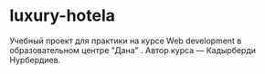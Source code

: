 # luxury-hotela
Учебный проект для практики на курсе Web development  в образовательном центре "Дана" . Автор курса — Кадырберди Нурбердиев.
